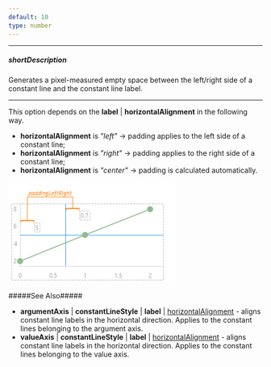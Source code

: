 ```yaml
---
default: 10
type: number
---
```

---
##### shortDescription
Generates a pixel-measured empty space between the left/right side of a constant line and the constant line label.

---
This option depends on the **label** | **horizontalAlignment** in the following way.

- **horizontalAlignment** is *"left"* &rarr; padding applies to the left side of a constant line;       
- **horizontalAlignment** is *"right"* &rarr; padding applies to the right side of a constant line;      
- **horizontalAlignment** is *"center"* &rarr; padding is calculated automatically.

![DevExtreme HTML5 Charts ConstantLinePadding](/images/ChartJS/ConstantLinePaddingLeftRight.png)

#####See Also#####
- **argumentAxis** | **constantLineStyle** | **label** | [horizontalAlignment](/api-reference/20%20Data%20Visualization%20Widgets/10%20dxChart/1%20Configuration/argumentAxis/constantLineStyle/label/horizontalAlignment.md '/Documentation/ApiReference/Data_Visualization_Widgets/dxChart/Configuration/argumentAxis/constantLineStyle/label/#horizontalAlignment') - aligns constant line labels in the horizontal direction. Applies to the constant lines belonging to the argument axis.
- **valueAxis** | **constantLineStyle** | **label** | [horizontalAlignment](/api-reference/20%20Data%20Visualization%20Widgets/10%20dxChart/1%20Configuration/valueAxis/constantLineStyle/label/horizontalAlignment.md '/Documentation/ApiReference/Data_Visualization_Widgets/dxChart/Configuration/valueAxis/constantLineStyle/label/#horizontalAlignment') - aligns constant line labels in the horizontal direction. Applies to the constant lines belonging to the value axis.